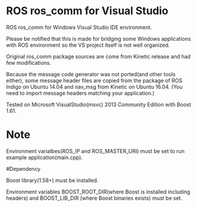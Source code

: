 # ROS ros_comm for Visual Studio

ROS ros_comm for Windows Visual Studio IDE environment. 

Please be notified that this is made for bridging some Windows applications with ROS environment so the VS project itself is not well organized.

Original ros_comm package sources are come from Kinetic release and had few modifications.

Because the message code generator was not ported(and other tools either), some message header files are copied from the package of ROS Indigo on Ubuntu 14.04 and nav_msg from Kinetic on Ubuntu 16.04.
(You need to import message headers matching your application.)

Tested on Microsoft VisualStudio(msvc) 2013 Community Edition with Boost 1.61.

# Note

 Environment varialbes(ROS_IP and ROS_MASTER_URI) must be set to run example application(main.cpp).

#Dependency
 
 Boost library(1.58+) must be installed.
 
 Environment variables BOOST_ROOT_DIR(where Boost is installed including headers) and BOOST_LIB_DIR (where Boost binaries exists) must be set.
